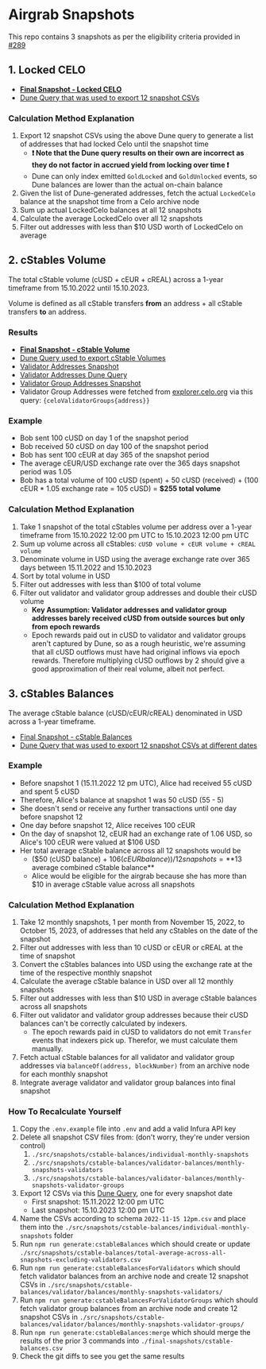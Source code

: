 # Airgrab Snapshots

This repo contains 3 snapshots as per the eligibility criteria provided in [#289](https://github.com/mento-protocol/mento-general/issues/289)

## 1. Locked CELO

- **[Final Snapshot - Locked CELO](./final-snapshots/locked-celo-balances.csv)**
- [Dune Query that was used to export 12 snapshot CSVs](https://dune.com/queries/3164542/5281325)

### Calculation Method Explanation

1. Export 12 snapshot CSVs using the above Dune query to generate a list of addresses that had locked Celo until the snapshot time
   - **❗ Note that the Dune query results on their own are incorrect as they do not factor in accrued yield from locking over time ❗**
   - Dune can only index emitted `GoldLocked` and `GoldUnlocked` events, so Dune balances are lower than the actual on-chain balance
1. Given the list of Dune-generated addresses, fetch the actual `LockedCelo` balance at the snapshot time from a Celo archive node
1. Sum up actual LockedCelo balances at all 12 snapshots
1. Calculate the average LockedCelo over all 12 snapshots
1. Filter out addresses with less than $10 USD worth of LockedCelo on average

## 2. cStables Volume

The total cStable volume (cUSD + cEUR + cREAL) across a 1-year timeframe from 15.10.2022 until 15.10.2023.

Volume is defined as all cStable transfers **from** an address + all cStable transfers **to** an address.

### Results

- **[Final Snapshot - cStable Volume](./final-snapshots/cstable-volume.csv)**
- [Dune Query used to export cStable Volumes](https://dune.com/queries/3163689/5279843)
- [Validator Addresses Snapshot](./src/snapshots/validators-and-groups/celo-validators.csv)
- [Validator Addresses Dune Query](https://dune.com/queries/3186301)
- [Validator Group Addresses Snapshot](./src/snapshots/validators-and-groups/celo-validator-groups.csv)
- Validator Group Addresses were fetched from [explorer.celo.org](https://explorer.celo.org/mainnet/graphiql) via this query: `{celoValidatorGroups{address}}`

### Example

- Bob sent 100 cUSD on day 1 of the snapshot period
- Bob received 50 cUSD on day 100 of the snapshot period
- Bob has sent 100 cEUR at day 365 of the snapshot period
- The average cEUR/USD exchange rate over the 365 days snapshot period was 1.05
- Bob has a total volume of 100 cUSD (spent) + 50 cUSD (received) + (100 cEUR * 1.05 exchange rate = 105 cUSD) = **$255 total volume**

### Calculation Method Explanation

1. Take 1 snapshot of the total cStables volume per address over a 1-year timeframe from 15.10.2022 12:00 pm UTC to 15.10.2023 12:00 pm UTC
1. Sum up volume across all cStables: `cUSD volume + cEUR volume + cREAL volume`
1. Denominate volume in USD using the average exchange rate over 365 days between 15.11.2022 and 15.10.2023
1. Sort by total volume in USD
1. Filter out addresses with less than $100 of total volume
1. Filter out validator and validator group addresses and double their cUSD volume
   - **Key Assumption: Validator addresses and validator group addresses barely received cUSD from outside sources but only from epoch rewards**
   - Epoch rewards paid out in cUSD to validator and validator groups aren't captured by Dune, so as a rough heuristic, we're assuming that all cUSD outflows must have had original inflows via epoch rewards. Therefore multiplying cUSD outflows by 2 should give a good approximation of their real volume, albeit not perfect.

## 3. cStables Balances

The average cStable balance (cUSD/cEUR/cREAL) denominated in USD across a 1-year timeframe.

- [Final Snapshot - cStable Balances](./final-snapshots/cstable-balances.csv)
- [Dune Query that was used to export 12 snapshot CSVs at different dates](https://dune.com/queries/3144937/5269961)

### Example

- Before snapshot 1 (15.11.2022 12 pm UTC), Alice had received 55 cUSD and spent 5 cUSD
- Therefore, Alice's balance at snapshot 1 was 50 cUSD (55 - 5)
- She doesn't send or receive any further transactions until one day before snapshot 12
- One day before snapshot 12, Alice receives 100 cEUR
- On the day of snapshot 12, cEUR had an exchange rate of 1.06 USD, so Alice's 100 cEUR were valued at $106 USD
- Her total average cStable balance across all 12 snapshots would be
  - ($50 (cUSD balance) + $106 (cEUR balance)) / 12 snapshots = **$13 average combined cStable balance**
  - Alice would be eligible for the airgrab because she has more than $10 in average cStable value across all snapshots

### Calculation Method Explanation

1. Take 12 monthly snapshots, 1 per month from November 15, 2022, to October 15, 2023, of addresses that held any cStables on the date of the snapshot
1. Filter out addresses with less than 10 cUSD or cEUR or cREAL at the time of snapshot
1. Convert the cStables balances into USD using the exchange rate at the time of the respective monthly snapshot
1. Calculate the average cStable balance in USD over all 12 monthly snapshots
1. Filter out addresses with less than $10 USD in average cStable balances across all snapshots
1. Filter out validator and validator group addresses because their cUSD balances can't be correctly calculated by indexers.
   - The epoch rewards paid in cUSD to validators do not emit `Transfer` events that indexers pick up. Therefor, we must calculate them manually.
1. Fetch actual cStable balances for all validator and validator group addresses via `balanceOf(address, blockNumber)` from an archive node for each monthly snapshot
1. Integrate average validator and validator group balances into final snapshot

### How To Recalculate Yourself

1. Copy the `.env.example` file into `.env` and add a valid Infura API key
1. Delete all snapshot CSV files from: (don't worry, they're under version control)
   1. `./src/snapshots/cstable-balances/individual-monthly-snapshots`
   1. `./src/snapshots/cstable-balances/validator-balances/monthly-snapshots-validators`
   1. `./src/snapshots/cstable-balances/validator-balances/monthly-snapshots-validator-groups`
1. Export 12 CSVs via this [Dune Query](https://dune.com/queries/3144937/5269961), one for every snapshot date
   - First snapshot: 15.11.2022 12:00 pm UTC
   - Last snapshot: 15.10.2023 12:00 pm UTC
1. Name the CSVs according to schema `2022-11-15 12pm.csv` and place them into the `./src/snapshots/cstable-balances/individual-monthly-snapshots` folder
1. Run `npm run generate:cstableBalances` which should create or update `./src/snapshots/cstable-balances/total-average-across-all-snapshots-excluding-validators.csv`
1. Run `npm run generate:cstableBalancesForValidators` which should fetch validator balances from an archive node and create 12 snapshot CSVs in `./src/snapshots/cstable-balances/validator/balances/monthly-snapshots-validators/`
1. Run `npm run generate:cstableBalancesForValidatorGroups` which should fetch validator group balances from an archive node and create 12 snapshot CSVs in `./src/snapshots/cstable-balances/validator/balances/monthly-snapshots-validator-groups/`
1. Run `npm run generate:cstableBalances:merge` which should merge the results of the prior 3 commands into `./final-snapshots/cstable-balances.csv`
1. Check the git diffs to see you get the same results
